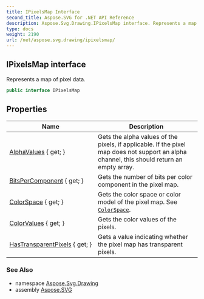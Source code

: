 ```yaml
---
title: IPixelsMap Interface
second_title: Aspose.SVG for .NET API Reference
description: Aspose.Svg.Drawing.IPixelsMap interface. Represents a map of pixel data
type: docs
weight: 2190
url: /net/aspose.svg.drawing/ipixelsmap/
---
```

## IPixelsMap interface

Represents a map of pixel data.

```csharp
public interface IPixelsMap
```

## Properties

| Name | Description |
| --- | --- |
| [AlphaValues](../../aspose.svg.drawing/ipixelsmap/alphavalues/) { get; } | Gets the alpha values of the pixels, if applicable. If the pixel map does not support an alpha channel, this should return an empty array. |
| [BitsPerComponent](../../aspose.svg.drawing/ipixelsmap/bitspercomponent/) { get; } | Gets the number of bits per color component in the pixel map. |
| [ColorSpace](../../aspose.svg.drawing/ipixelsmap/colorspace/) { get; } | Gets the color space or color model of the pixel map. See [`ColorSpace`](./colorspace/). |
| [ColorValues](../../aspose.svg.drawing/ipixelsmap/colorvalues/) { get; } | Gets the color values of the pixels. |
| [HasTransparentPixels](../../aspose.svg.drawing/ipixelsmap/hastransparentpixels/) { get; } | Gets a value indicating whether the pixel map has transparent pixels. |

### See Also

* namespace [Aspose.Svg.Drawing](../../aspose.svg.drawing/)
* assembly [Aspose.SVG](../../)
